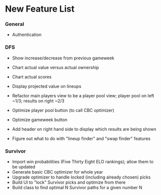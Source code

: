 # New Feature List

### General

- Authentication

### DFS

- Show increase/decrease from previous gameweek

- Chart actual value versus actual ownership
- Chart actual scores

- Display projected value on lineups
- Refactor main players view to be a player pool view; player pool on left ~1/3; results on right ~2/3
- Optimize player pool button (to call CBC optimizer)
- Optimize gameweek button
- Add header on right hand side to display which results are being shown
- Figure out what to do with "lineup finder" and "swap finder" features

### Survivor

- Import win probabilities (Five Thirty Eight ELO rankings); allow them to be updated
- Generate basic CBC optimizer for whole year
- Upgrade optimizer to handle locked (including already chosen) picks
- Build UI to "lock" Survivor picks and optimize from there
- Build class to find optimal N Survivor paths for a given number N
